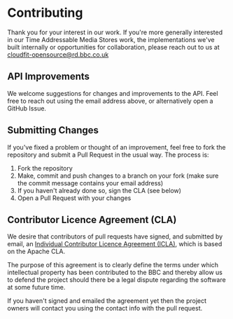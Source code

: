 # Contributing
Thank you for your interest in our work. If you're more generally interested in our Time Addressable Media Stores work, the implementations we've built internally or opportunities for collaboration, please reach out to us at <cloudfit-opensource@rd.bbc.co.uk>

## API Improvements
We welcome suggestions for changes and improvements to the API. Feel free to reach out using the email address above, or alternatively open a GitHub Issue.

## Submitting Changes
If you've fixed a problem or thought of an improvement, feel free to fork the repository and submit a Pull Request in the usual way. The process is:

1. Fork the repository
2. Make, commit and push changes to a branch on your fork (make sure the commit message contains your email address)
3. If you haven't already done so, sign the CLA (see below)
4. Open a Pull Request with your changes

## Contributor Licence Agreement (CLA)
We desire that contributors of pull requests have signed, and submitted by email, an [Individual Contributor Licence Agreement (ICLA)](./ICLA.md), which is based on the Apache CLA.

The purpose of this agreement is to clearly define the terms under which intellectual property has been contributed to the BBC and thereby allow us to defend the project should there be a legal dispute regarding the software at some future time.

If you haven't signed and emailed the agreement yet then the project owners will contact you using the contact info with the pull request.
